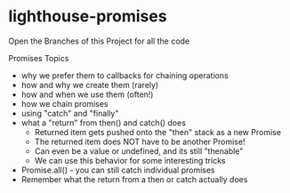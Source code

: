 # lighthouse-promises

Open the Branches of this Project for all the code
 
 Promises Topics
- why we prefer them to callbacks for chaining operations
- how and why we create them (rarely)
- how and when we use them (often!)
- how we chain promises
- using "catch" and "finally"
- what a "return" from then() and catch() does
	- Returned item gets pushed onto the "then" stack as a new Promise
	- The returned item does NOT have to be another Promise!
	- Can even be a value or undefined, and its still "thenable"
	- We can use this behavior for some interesting tricks
- Promise.all() - you can still catch individual promises 
- Remember what the return from a then or catch actually does